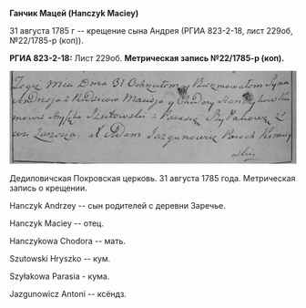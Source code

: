 **Ганчик Мацей (Hanczyk Maciey)**

31 августа 1785 г -- крещение сына Андрея (РГИА 823-2-18, лист 229об,
№22/1785-р (коп)).

**РГИА 823-2-18:** Лист 229об. **Метрическая запись №22/1785-р (коп).**

![](./media/92faa39e51468c49a3006eee15975ed365b45cdc.png)

Дедиловичская Покровская церковь. 31 августа 1785 года. Метрическая
запись о крещении.

Hanczyk Andrzey -- сын родителей с деревни Заречье.

Hanczyk Maciey -- отец.

Hanczykowa Chodora -- мать.

Szutowski Hryszko -- кум.

Szyłakowa Parasia - кума.

Jazgunowicz Antoni -- ксёндз.
